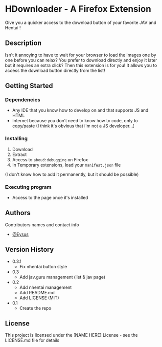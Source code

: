 # HDownloader - A Firefox Extension

Give you a quicker access to the download button of your favorite JAV and Hentai !

## Description

Isn't it annoying to have to wait for your browser to load the images one by one before you can relax? You prefer to download directly and enjoy it later but it requires an extra click? Then this extension is for you! It allows you to access the download button directly from the list!

## Getting Started

### Dependencies

* Any IDE that you know how to develop on and that supports JS and HTML
* Internet because you don't need to know how to code, only to copy/paste (I think it's obvious that i'm not a JS developer...)

### Installing

1. Download
2. Extract
3. Access to `aboud:debugging` on Firefox
4. In Temporary extensions, load your `manifest.json` file

(I don't know how to add it permanently, but it should be possible)

### Executing program

* Access to the page once it's installed

## Authors

Contributors names and contact info

* [@Eysus](https://github.com/Eysus)

## Version History
* 0.3.1
    * Fix nhentai button style
* 0.3
    * Add jav.guru management (list & jav page)
* 0.2
    * Add nhentai management
    * Add README.md
    * Add LICENSE (MIT)
* 0.1
    * Create the repo

## License

This project is licensed under the [NAME HERE] License - see the LICENSE.md file for details
